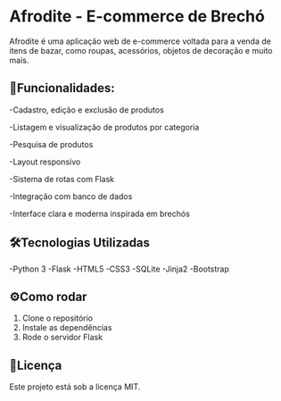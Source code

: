 # Afrodite - E-commerce de Brechó

Afrodite é uma aplicação web de e-commerce voltada para a venda de itens de bazar, como roupas, acessórios, objetos de decoração e muito mais.

## 🚀Funcionalidades:

  -Cadastro, edição e exclusão de produtos

  -Listagem e visualização de produtos por categoria

  -Pesquisa de produtos

  -Layout responsivo

  -Sistema de rotas com Flask

  -Integração com banco de dados 

  -Interface clara e moderna inspirada em brechós

## 🛠️Tecnologias Utilizadas

  -Python 3
  -Flask
  -HTML5
  -CSS3
  -SQLite 
  -Jinja2
  -Bootstrap 

## ⚙️Como rodar

1. Clone o repositório
2. Instale as dependências
3. Rode o servidor Flask
   
## 📄Licença
Este projeto está sob a licença MIT.
